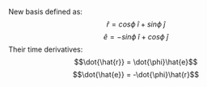 New basis defined as:
$$\hat{r} = cos{\phi} \;\hat{i} + sin\phi \; \hat{j}$$
$$\hat{e} =-sin\phi\;\hat{i} + cos{\phi} \; \hat{j}$$ Their time derivatives:
$$\dot{\hat{r}} = \dot{\phi}\hat{e}$$
$$\dot{\hat{e}} = -\dot{\phi}\hat{r}$$